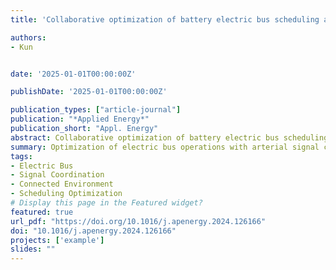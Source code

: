 ```yaml
---
title: 'Collaborative optimization of battery electric bus scheduling and charging considering arterial signal coordination under connected environment'

authors:
- Kun


date: '2025-01-01T00:00:00Z'

publishDate: '2025-01-01T00:00:00Z'

publication_types: ["article-journal"]
publication: "*Applied Energy*"
publication_short: "Appl. Energy"
abstract: Collaborative optimization of battery electric bus scheduling and charging considering arterial signal coordination under connected environment.
summary: Optimization of electric bus operations with arterial signal coordination in a connected environment.
tags:
- Electric Bus
- Signal Coordination
- Connected Environment
- Scheduling Optimization
# Display this page in the Featured widget?
featured: true
url_pdf: "https://doi.org/10.1016/j.apenergy.2024.126166"
doi: "10.1016/j.apenergy.2024.126166"
projects: ['example']
slides: ""
---
```

